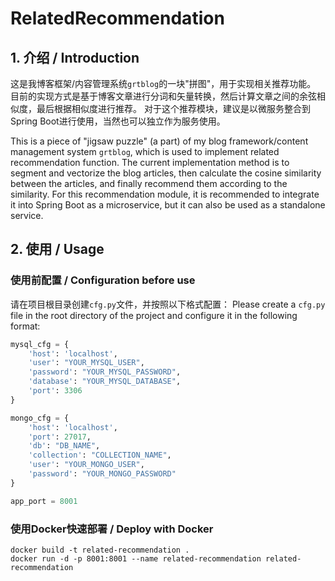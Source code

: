 # RelatedRecommendation

## 1. 介绍 / Introduction

这是我博客框架/内容管理系统`grtblog`的一块"拼图"，用于实现相关推荐功能。
目前的实现方式是基于博客文章进行分词和矢量转换，然后计算文章之间的余弦相似度，最后根据相似度进行推荐。
对于这个推荐模块，建议是以微服务整合到Spring Boot进行使用，当然也可以独立作为服务使用。

This is a piece of "jigsaw puzzle" (a part) of my blog framework/content management system `grtblog`, which is used to
implement related recommendation function.
The current implementation method is to segment and vectorize the blog articles, then calculate the cosine similarity
between the articles, and finally recommend them according to the similarity.
For this recommendation module, it is recommended to integrate it into Spring Boot as a microservice, but it can also be
used as a standalone service.

## 2. 使用 / Usage

### 使用前配置 / Configuration before use
请在项目根目录创建`cfg.py`文件，并按照以下格式配置：
Please create a `cfg.py` file in the root directory of the project and configure it in the following format:

```python
mysql_cfg = {
    'host': 'localhost',
    'user': "YOUR_MYSQL_USER",
    'password': "YOUR_MYSQL_PASSWORD",
    'database': "YOUR_MYSQL_DATABASE",
    'port': 3306
}

mongo_cfg = {
    'host': 'localhost',
    'port': 27017,
    'db': "DB_NAME",
    'collection': "COLLECTION_NAME",
    'user': "YOUR_MONGO_USER",
    'password': "YOUR_MONGO_PASSWORD"
}

app_port = 8001
```

### 使用Docker快速部署 / Deploy with Docker

```shell
docker build -t related-recommendation .
docker run -d -p 8001:8001 --name related-recommendation related-recommendation
```


